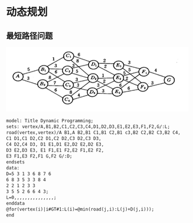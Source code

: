 # 动态规划

## 最短路径问题

<img src="problems\最短路径问题.png" alt="image-20220801174658329" style="zoom:67%;" />

```
model: Title Dynamic Programming; 
sets: vertex/A,B1,B2,C1,C2,C3,C4,D1,D2,D3,E1,E2,E3,F1,F2,G/:L; 
road(vertex,vertex)/A B1,A B2,B1 C1,B1 C2,B1 c3,B2 C2,B2 C3,B2 C4, 
C1 D1,C1 D2,C2 D1,C2 D2,C3 D2,C3 D3,
C4 D2,C4 D3, D1 E1,D1 E2,D2 E2,D2 E3,
D3 E2,D3 E3, E1 F1,E1 F2,E2 F1,E2 F2,
E3 F1,E3 F2,F1 G,F2 G/:D; 
endsets 
data: 
D=5 3 1 3 6 8 7 6 
6 8 3 5 3 3 8 4 
2 2 1 2 3 3 
3 5 5 2 6 6 4 3; 
L=0,,,,,,,,,,,,,,,; 
enddata 
@for(vertex(i)|i#GT#1:L(i)=@min(road(j,i):L(j)+D(j,i))); 
end

```

